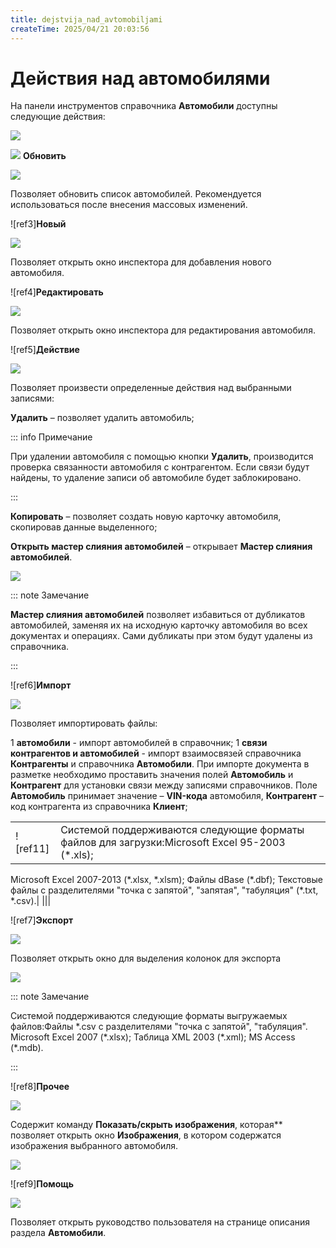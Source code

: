 ```yaml
---
title: dejstvija_nad_avtomobiljami
createTime: 2025/04/21 20:03:56
---
```

# Действия над автомобилями

На панели инструментов справочника **Автомобили** доступны следующие действия:

![](Aspose.Words.83ab1c44-6b28-430a-a5f2-4d9e6ba1abd4.186.png)

![](Aspose.Words.83ab1c44-6b28-430a-a5f2-4d9e6ba1abd4.004.png) **Обновить**

   ![](Aspose.Words.83ab1c44-6b28-430a-a5f2-4d9e6ba1abd4.187.png)

   Позволяет обновить список автомобилей. Рекомендуется использоваться после внесения массовых изменений.

![ref3]**Новый**

![](Aspose.Words.83ab1c44-6b28-430a-a5f2-4d9e6ba1abd4.188.png)

Позволяет открыть окно инспектора для добавления нового автомобиля.

![ref4]**Редактировать**

![](Aspose.Words.83ab1c44-6b28-430a-a5f2-4d9e6ba1abd4.189.png)

Позволяет открыть окно инспектора для редактирования автомобиля.

![ref5]**Действие**

![](Aspose.Words.83ab1c44-6b28-430a-a5f2-4d9e6ba1abd4.190.png)

Позволяет произвести определенные действия над выбранными записями:

**Удалить** – позволяет удалить автомобиль;

::: info Примечание

При удалении автомобиля с помощью кнопки **Удалить**, производится проверка связанности автомобиля с контрагентом. Если связи будут найдены, то удаление записи об автомобиле будет заблокировано.

:::

**Копировать** – позволяет создать новую карточку автомобиля, скопировав данные выделенного;

**Открыть мастер слияния автомобилей** – открывает **Мастер слияния автомобилей**.

![](Aspose.Words.83ab1c44-6b28-430a-a5f2-4d9e6ba1abd4.191.png)

::: note Замечание

**Мастер слияния автомобилей** позволяет избавиться от дубликатов автомобилей, заменяя их на исходную карточку автомобиля во всех документах и операциях. Сами дубликаты при этом будут удалены из справочника.

:::

![ref6]**Импорт**

![](Aspose.Words.83ab1c44-6b28-430a-a5f2-4d9e6ba1abd4.192.png)

Позволяет импортировать файлы:

1  **автомобили** - импорт автомобилей в справочник;
1  **связи контрагентов и автомобилей** - импорт взаимосвязей справочника **Контрагенты** и справочника **Автомобили**. При импорте документа в разметке необходимо проставить значения полей **Автомобиль** и **Контрагент** для установки связи между записями справочников. Поле **Автомобиль** принимает значение – **VIN-кода** автомобиля, **Контрагент** – код контрагента из справочника **Клиент**;

   |||
   | :- | :- |
   |![ref11]|Системой поддерживаются следующие форматы файлов для загрузки:Microsoft Excel 95-2003 (\*.xls);
Microsoft Excel 2007-2013 (\*.xlsx, \*.xlsm);
Файлы dBase (\*.dbf);
Текстовые файлы с разделителями "точка с запятой", "запятая", "табуляция" (\*.txt, \*.csv).|
   |||

   ![ref7]**Экспорт**

![](Aspose.Words.83ab1c44-6b28-430a-a5f2-4d9e6ba1abd4.193.png)

Позволяет открыть окно для выделения колонок для экспорта

![](Aspose.Words.83ab1c44-6b28-430a-a5f2-4d9e6ba1abd4.194.png)

::: note Замечание

Системой поддерживаются следующие форматы выгружаемых файлов:Файлы \*.csv с разделителями "точка с запятой", "табуляция".
Microsoft Excel 2007 (\*.xlsx);
Таблица XML 2003 (\*.xml);
MS Access (\*.mdb).

:::

![ref8]**Прочее**

![](Aspose.Words.83ab1c44-6b28-430a-a5f2-4d9e6ba1abd4.195.png)

Содержит команду **Показать/скрыть изображения**, которая** позволяет открыть окно **Изображения**, в котором содержатся изображения выбранного автомобиля.

![](Aspose.Words.83ab1c44-6b28-430a-a5f2-4d9e6ba1abd4.196.png)

![ref9]**Помощь**

![](Aspose.Words.83ab1c44-6b28-430a-a5f2-4d9e6ba1abd4.197.png)

Позволяет открыть руководство пользователя на странице описания раздела **Автомобили**.